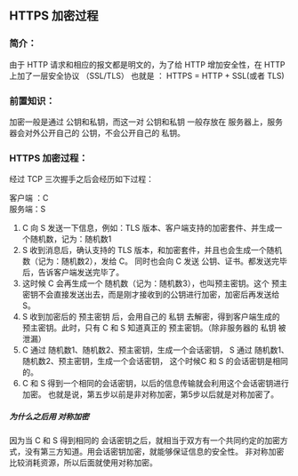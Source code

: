 ## HTTPS 加密过程
### 简介：
由于 HTTP 请求和相应的报文都是明文的，为了给 HTTP 增加安全性，在 HTTP 上加了一层安全协议 （SSL/TLS）
也就是 ：
HTTPS = HTTP + SSL(或者 TLS)

### 前置知识：
加密一般是通过 公钥和私钥，而这一对 公钥和私钥 一般存放在 服务器上，服务器会对外公开自己的 公钥，不会公开自己的 私钥。


### HTTPS 加密过程：
经过 TCP 三次握手之后会经历如下过程：

客户端 ：C  
服务端：S

1. C 向 S 发送一下信息，例如：TLS 版本、客户端支持的加密套件、并生成一个随机数，记为：随机数1
2. S 收到消息后，确认支持的 TLS 版本，和加密套件，并且也会生成一个随机数（记为：随机数2），发给 C。
同时也会向 C 发送 公钥、证书。都发送完毕后，告诉客户端发送完毕了。
3. 这时候 C 会再生成一个 随机数（记为：随机数3），也叫预主密钥。这个 预主密钥不会直接发送出去，而是刚才接收到的公钥进行加密，加密后再发送给 S。
4. S 收到加密后的 预主密钥 后，会用自己的 私钥 去解密，得到客户端生成的 预主密钥。此时，只有 C 和 S 知道真正的 预主密钥。（除非服务器的 私钥 被泄漏）
5. C 通过 随机数1、随机数2、预主密钥，生成一个会话密钥，
S 通过 随机数1、随机数2、预主密钥，生成一个会话密钥，
这个时候C 和 S 的会话密钥是相同的。
6. C 和 S 得到一个相同的会话密钥，以后的信息传输就会利用这个会话密钥进行加密。
也就是说，第五步以前是非对称加密，第5步以后就是对称加密了。


##### 为什么之后用 对称加密
因为当 C 和 S 得到相同的 会话密钥之后，就相当于双方有一个共同约定的加密方式，没有第三方知道。用会话密钥加密，就能够保证信息的安全性。
非对称加密比较消耗资源，所以后面就使用对称加密。

